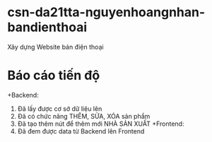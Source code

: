 # csn-da21tta-nguyenhoangnhan-bandienthoai
Xây dựng Website bán điện thoại
# Báo cáo tiến độ
+Backend:
1. Đã lấy được cơ sở dữ liệu lên
2. Đã có chức năng THÊM, SỬA, XÓA sản phẩm
3. Đã tạo thêm nút để thêm mới NHÀ SẢN XUẤT
+Frontend:
1. Đã đem được data từ Backend lên Frontend
